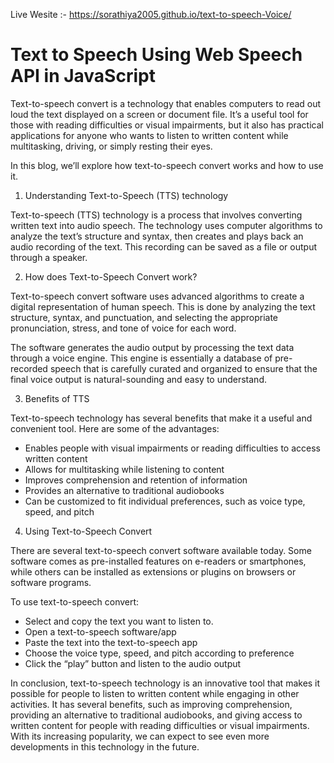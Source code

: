 Live Wesite :-  https://sorathiya2005.github.io/text-to-speech-Voice/

# Text to Speech Using Web Speech API in JavaScript


Text-to-speech convert is a technology that enables computers to read out loud the text displayed on a screen or document file. It’s a useful tool for those with reading difficulties or visual impairments, but it also has practical applications for anyone who wants to listen to written content while multitasking, driving, or simply resting their eyes.

In this blog, we’ll explore how text-to-speech convert works and how to use it.

1. Understanding Text-to-Speech (TTS) technology



Text-to-speech (TTS) technology is a process that involves converting written text into audio speech. The technology uses computer algorithms to analyze the text’s structure and syntax, then creates and plays back an audio recording of the text. This recording can be saved as a file or output through a speaker.

2. How does Text-to-Speech Convert work?

Text-to-speech convert software uses advanced algorithms to create a digital representation of human speech. This is done by analyzing the text structure, syntax, and punctuation, and selecting the appropriate pronunciation, stress, and tone of voice for each word.

The software generates the audio output by processing the text data through a voice engine. This engine is essentially a database of pre-recorded speech that is carefully curated and organized to ensure that the final voice output is natural-sounding and easy to understand.

3. Benefits of TTS

Text-to-speech technology has several benefits that make it a useful and convenient tool. Here are some of the advantages:

- Enables people with visual impairments or reading difficulties to access written content
- Allows for multitasking while listening to content
- Improves comprehension and retention of information
- Provides an alternative to traditional audiobooks
- Can be customized to fit individual preferences, such as voice type, speed, and pitch


4. Using Text-to-Speech Convert

There are several text-to-speech convert software available today. Some software comes as pre-installed features on e-readers or smartphones, while others can be installed as extensions or plugins on browsers or software programs.

To use text-to-speech convert:

- Select and copy the text you want to listen to.
- Open a text-to-speech software/app
- Paste the text into the text-to-speech app
- Choose the voice type, speed, and pitch according to preference
- Click the “play” button and listen to the audio output

In conclusion, text-to-speech technology is an innovative tool that makes it possible for people to listen to written content while engaging in other activities. It has several benefits, such as improving comprehension, providing an alternative to traditional audiobooks, and giving access to written content for people with reading difficulties or visual impairments. With its increasing popularity, we can expect to see even more developments in this technology in the future.

